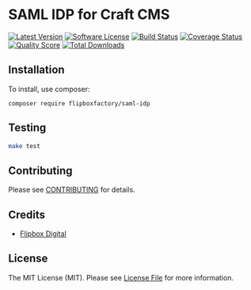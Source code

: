 # SAML IDP for Craft CMS
[![Latest Version](https://img.shields.io/github/release/flipboxfactory/saml-idp.svg?style=flat-square)](https://github.com/flipboxfactory/saml-idp/releases)
[![Software License](https://img.shields.io/badge/license-MIT-brightgreen.svg?style=flat-square)](LICENSE.md)
[![Build Status](https://img.shields.io/travis/flipboxfactory/saml-idp/master.svg?style=flat-square)](https://travis-ci.com/flipboxfactory/saml-idp)
[![Coverage Status](https://img.shields.io/scrutinizer/coverage/g/flipboxfactory/saml-idp.svg?style=flat-square)](https://scrutinizer-ci.com/g/flipboxfactory/saml-idp/code-structure)
[![Quality Score](https://img.shields.io/scrutinizer/g/flipboxfactory/saml-idp.svg?style=flat-square)](https://scrutinizer-ci.com/g/flipboxfactory/saml-idp)
[![Total Downloads](https://img.shields.io/packagist/dt/flipboxfactory/saml-idp.svg?style=flat-square)](https://packagist.org/packages/flipboxfactory/saml-idp)

## Installation

To install, use composer:

```
composer require flipboxfactory/saml-idp
```

## Testing

```bash
make test
```

## Contributing

Please see [CONTRIBUTING](https://github.com/flipboxfactory/saml-idp/blob/master/CONTRIBUTING.md) for details.


## Credits

- [Flipbox Digital](https://github.com/flipbox)

## License

The MIT License (MIT). Please see [License File](https://github.com/flipboxfactory/saml-idp/blob/master/LICENSE) for more information.
